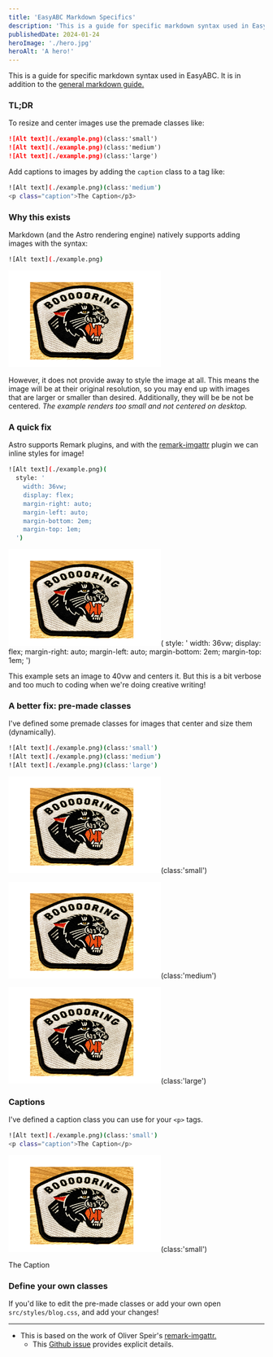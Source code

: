 ```yaml
---
title: 'EasyABC Markdown Specifics'
description: 'This is a guide for specific markdown syntax used in EasyABC.'
publishedDate: 2024-01-24
heroImage: './hero.jpg'
heroAlt: 'A hero!'
---
```


This is a guide for specific markdown syntax used in EasyABC. It is in addition to the [general markdown guide.](/easy/blog/markdown-style-guide)

<h3> TL;DR </h3>

To resize and center images use the premade classes like:

```md title="blog-post.md"
![Alt text](./example.png)(class:'small')
![Alt text](./example.png)(class:'medium')
![Alt text](./example.png)(class:'large')
```

Add captions to images by adding the `caption` class to a tag like:

```sh
![Alt text](./example.png)(class:'medium')
<p class="caption">The Caption</p3>
```

<h3> Why this exists </h3>

Markdown (and the Astro rendering engine) natively supports adding images with the syntax:

```sh
![Alt text](./example.png)
```

![The example renders too small and not centered!](./example.png)

However, it does not provide away to style the image at all. This means the image will be at their original resolution, so you may end up with images that are larger or smaller than desired. Additionally, they will be be not be centered. _The example renders too small and not centered on desktop._

<h3> A quick fix </h3>

Astro supports Remark plugins, and with the [remark-imgattr](https://github.com/OliverSpeir/remark-imgattr) plugin we can inline styles for image!

```sh
![Alt text](./example.png)(
  style: '
    width: 36vw;
    display: flex;
    margin-right: auto;
    margin-left: auto;
    margin-bottom: 2em;
    margin-top: 1em;
  ')
```

![This for example sets an image to 33vw and centers it. But this is a bit verbose!](./example.png)(
style: '
width: 36vw;
display: flex;
margin-right: auto;
margin-left: auto;
margin-bottom: 2em;
margin-top: 1em;
')

This example sets an image to 40vw and centers it. But this is a bit verbose and too much to coding when we're doing creative writing!

<h3> A better fix: pre-made classes </h3>

I've defined some premade classes for images that center and size them (dynamically).

```sh
![Alt text](./example.png)(class:'small')
![Alt text](./example.png)(class:'medium')
![Alt text](./example.png)(class:'large')
```

![Alt text](./example.png)(class:'small')

![Alt text](./example.png)(class:'medium')

![Alt text](./example.png)(class:'large')

<h3> Captions </h3>

I've defined a caption class you can use for your `<p>` tags.

```sh
![Alt text](./example.png)(class:'small')
<p class="caption">The Caption</p>
```

![Alt text](./example.png)(class:'small')

<p class="caption">The Caption</p>

<h3> Define your own classes </h3>

If you'd like to edit the pre-made classes or add your own open `src/styles/blog.css`, and add your changes!

<hr>

- This is based on the work of Oliver Speir's [remark-imgattr.](https://github.com/OliverSpeir/remark-imgattr)
  - This [Github issue](https://github.com/OliverSpeir/remark-imgattr/issues/1#issuecomment-1905098091) provides explicit details.
